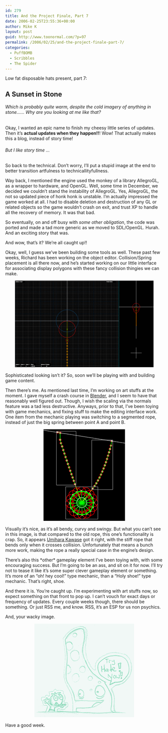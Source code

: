 ```yaml
---
id: 279
title: And the Project Finale, Part 7
date: 2006-02-25T23:55:36+00:00
author: Mike K
layout: post
guid: http://www.toonormal.com/?p=97
permalink: /2006/02/25/and-the-project-finale-part-7/
categories:
  - PuffBOMB
  - Scribbles
  - The Spider
---
```

Low fat disposable hats present, part 7:

## A Sunset in Stone

###### Which is probably quite warm, despite the cold imagery of anything in stone&#8230;&#8230; Why are you looking at me like that?

Okay, I wanted an epic name to finish my cheesy little series of updates. Then it&#8217;s **actual updates when they happen!!**! Wow! That actually makes this a blog, instead of story time!

###### But I like story time &#8230;

So back to the technical. Don&#8217;t worry, I&#8217;ll put a stupid image at the end to better transition artfulness to technicallityfullness.

Way back, I mentioned the engine used the monkey of a library AllegroGL, as a wrapper to hardware, and OpenGL. Well, some time in December, we decided we couldn&#8217;t stand the instability of AllegroGL. Yes, AllegroGL, the not so updated piece of honk honk is unstable. I&#8217;m actually impressed the game worked at all. I had to disable deletion and destruction of any GL or related objects so the game wouldn&#8217;t crash on exit, and trust XP to handle all the recovery of memory. It was that bad.

So eventually, on and off busy with _some other obligation_, the code was ported and made a tad more generic as we moved to SDL/OpenGL. Hurah. And an exciting story that was.

And wow, that&#8217;s it? We&#8217;re all caught up!!

Okay, well, I guess we&#8217;ve been building some tools as well. These past few weeks, Richard has been working on the object editor. Collision/Spring placement is all there now, and he&#8217;s started working on our little interface for associating display polygons with these fancy collision thingies we can make.

<center>
  <img src='/content/editor01.gif' alt='I\&#39;m advanced' />
</center>

Sophisticated looking isn&#8217;t it? So, soon we&#8217;ll be playing with and building game content.

Then there&#8217;s me. As mentioned last time, I&#8217;m working on art stuffs at the moment. I gave myself a crash course in [Blender](http://www.blender.org), and I seem to have that reasonably well figured out. Though, I wish the scaling via the normals feature was a tad less destructive. Anyways, prior to that, I&#8217;ve been toying with game mechanics, and fixing stuff to make the editing interface work. One item from the mechanic playing was switching to a segmented rope, instead of just the big spring between point A and point B.

<center>
  <img src='/content/engine08.gif' alt='Subdivided ropes, that suck' />
</center>

Visually it&#8217;s nice, as it&#8217;s all bendy, curvy and swingy. But what you can&#8217;t see in this image, is that compared to the old rope, this one&#8217;s functionality is crap. So, it appears [Umihara Kawase](http://en.wikipedia.org/wiki/Umihara_Kawase) got it right, with the stiff rope that bends only when it crosses collision. Unfortunately that means a bunch more work, making the rope a really special case in the engine&#8217;s design.

There&#8217;s also this \*other\* gameplay element I&#8217;ve been toying with, with some encouraging success. But I&#8217;m going to be an ass, and sit on it for now. I&#8217;ll try not to tease it like it&#8217;s some super clever gameplay element or something. It&#8217;s more of an &#8220;oh! hey cool!&#8221; type mechanic, than a &#8220;Holy shoe!&#8221; type mechanic. That&#8217;s right, shoe.

And there it is. You&#8217;re caught up. I&#8217;m experimenting with art stuffs now, so expect something on that front to pop up. I can&#8217;t vouch for exact days or frequency of updates. Every couple weeks though, there should be something. Or just RSS me, and know. RSS, it&#8217;s an ESP for us non psychics.

And, your wacky image.

<center>
  <img src='/content/tryhate.gif' alt='Have you had your glass of hate this morning?' />
</center>

Have a good week.